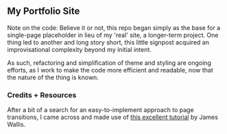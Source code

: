 ## My Portfolio Site

Note on the code: Believe it or not, this repo began simply as the base for a single-page placeholder in lieu of my 'real' site, a longer-term project. One thing led to another and long story short, this little signpost acquired an improvisational complexity beyond my initial intent.

As such, refactoring and simplification of theme and styling are ongoing efforts, as I work to make the code more efficient and readable, now that the nature of the thing is known.

### Credits + Resources

After a bit of a search for an easy-to-implement approach to page transitions, I came across and made use of [this excellent tutorial](https://wallis.dev/blog/nextjs-page-transitions-with-framer-motion) by James Wallis.


